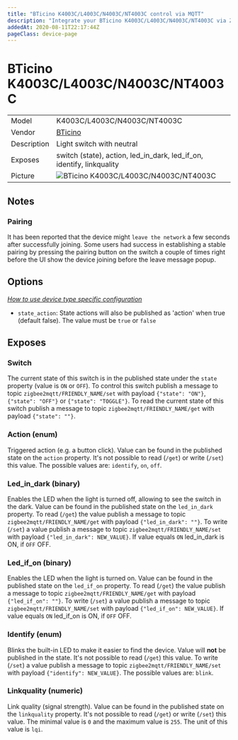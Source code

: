 ```yaml
---
title: "BTicino K4003C/L4003C/N4003C/NT4003C control via MQTT"
description: "Integrate your BTicino K4003C/L4003C/N4003C/NT4003C via Zigbee2MQTT with whatever smart home infrastructure you are using without the vendor's bridge or gateway."
addedAt: 2020-08-11T22:17:44Z
pageClass: device-page
---
```


<!-- !!!! -->
<!-- ATTENTION: This file is auto-generated through docgen! -->
<!-- You can only edit the "Notes"-Section between the two comment lines "Notes BEGIN" and "Notes END". -->
<!-- Do not use h1 or h2 heading within "## Notes"-Section. -->
<!-- !!!! -->

# BTicino K4003C/L4003C/N4003C/NT4003C

|     |     |
|-----|-----|
| Model | K4003C/L4003C/N4003C/NT4003C  |
| Vendor  | [BTicino](/supported-devices/#v=BTicino)  |
| Description | Light switch with neutral |
| Exposes | switch (state), action, led_in_dark, led_if_on, identify, linkquality |
| Picture | ![BTicino K4003C/L4003C/N4003C/NT4003C](https://www.zigbee2mqtt.io/images/devices/K4003C-L4003C-N4003C-NT4003C.jpg) |


<!-- Notes BEGIN: You can edit here. Add "## Notes" headline if not already present. -->
## Notes

### Pairing

It has been reported that the device might `leave the network` a few seconds after successfully joining. Some users had success in establishing a stable pairing by pressing the pairing button on the switch a couple of times right before the UI show the device joining before the leave message popup.
<!-- Notes END: Do not edit below this line -->



## Options
*[How to use device type specific configuration](../guide/configuration/devices-groups.md#specific-device-options)*

* `state_action`: State actions will also be published as 'action' when true (default false). The value must be `true` or `false`


## Exposes

### Switch 
The current state of this switch is in the published state under the `state` property (value is `ON` or `OFF`).
To control this switch publish a message to topic `zigbee2mqtt/FRIENDLY_NAME/set` with payload `{"state": "ON"}`, `{"state": "OFF"}` or `{"state": "TOGGLE"}`.
To read the current state of this switch publish a message to topic `zigbee2mqtt/FRIENDLY_NAME/get` with payload `{"state": ""}`.

### Action (enum)
Triggered action (e.g. a button click).
Value can be found in the published state on the `action` property.
It's not possible to read (`/get`) or write (`/set`) this value.
The possible values are: `identify`, `on`, `off`.

### Led_in_dark (binary)
Enables the LED when the light is turned off, allowing to see the switch in the dark.
Value can be found in the published state on the `led_in_dark` property.
To read (`/get`) the value publish a message to topic `zigbee2mqtt/FRIENDLY_NAME/get` with payload `{"led_in_dark": ""}`.
To write (`/set`) a value publish a message to topic `zigbee2mqtt/FRIENDLY_NAME/set` with payload `{"led_in_dark": NEW_VALUE}`.
If value equals `ON` led_in_dark is ON, if `OFF` OFF.

### Led_if_on (binary)
Enables the LED when the light is turned on.
Value can be found in the published state on the `led_if_on` property.
To read (`/get`) the value publish a message to topic `zigbee2mqtt/FRIENDLY_NAME/get` with payload `{"led_if_on": ""}`.
To write (`/set`) a value publish a message to topic `zigbee2mqtt/FRIENDLY_NAME/set` with payload `{"led_if_on": NEW_VALUE}`.
If value equals `ON` led_if_on is ON, if `OFF` OFF.

### Identify (enum)
Blinks the built-in LED to make it easier to find the device.
Value will **not** be published in the state.
It's not possible to read (`/get`) this value.
To write (`/set`) a value publish a message to topic `zigbee2mqtt/FRIENDLY_NAME/set` with payload `{"identify": NEW_VALUE}`.
The possible values are: `blink`.

### Linkquality (numeric)
Link quality (signal strength).
Value can be found in the published state on the `linkquality` property.
It's not possible to read (`/get`) or write (`/set`) this value.
The minimal value is `0` and the maximum value is `255`.
The unit of this value is `lqi`.

